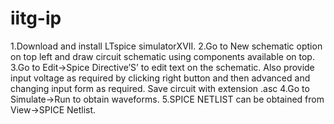 # iitg-ip
1.Download and install LTspice simulatorXVII.
2.Go to New schematic option on top left and draw circuit schematic using components available on top.
3.Go to Edit->Spice Directive’S’ to edit text on the schematic. Also provide input voltage as required by clicking right button and then advanced and changing input form as required. Save circuit with extension .asc 
4.Go to Simulate->Run to obtain waveforms.
5.SPICE NETLIST can be obtained from View->SPICE Netlist.
